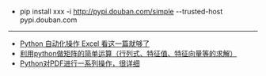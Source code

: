 - pip install xxx -i http://pypi.douban.com/simple --trusted-host pypi.douban.com
---
-  [Python 自动化操作 Excel 看这一篇就够了](http://www.ityouknow.com/python/2019/12/29/python-excel-103.html)
-  [利用python做矩阵的简单运算（行列式、特征值、特征向量等的求解）](https://blog.csdn.net/tanlangqie/article/details/78239518?spm=1001.2101.3001.6650.1&utm_medium=distribute.pc_relevant.none-task-blog-2%7Edefault%7ECTRLIST%7Edefault-1-78239518-blog-81240082.pc_relevant_default&depth_1-utm_source=distribute.pc_relevant.none-task-blog-2%7Edefault%7ECTRLIST%7Edefault-1-78239518-blog-81240082.pc_relevant_default&utm_relevant_index=2)
-  [Python对PDF进行一系列操作，很详细](https://mp.weixin.qq.com/s/uqsDqS6LH60qtxE8sW0ySg)
